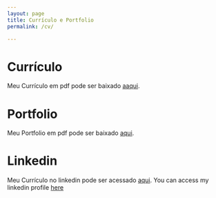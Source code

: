 ```yaml
---
layout: page
title: Currículo e Portfolio
permalink: /cv/

---
```

# Currículo
Meu Currículo em pdf pode ser baixado [aaqui](/files/DanielNevesCurriculo.pdf).

# Portfolio
Meu Portfolio em pdf pode ser baixado [aqui](/files/DanielNevesPortfolio.pdf).

# Linkedin
Meu Currículo no linkedin pode ser acessado <a href="https://www.linkedin.com/in/nevesdaniel/?locale=pt_BR">aqui</a>.
You can access my linkedin profile [here](https://www.linkedin.com/in/nevesdaniel/?locale=en_US)
